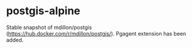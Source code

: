 # postgis-alpine
Stable snapshot of mdillon/postgis (https://hub.docker.com/r/mdillon/postgis/).
Pgagent extension has been added.
